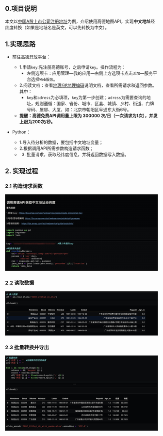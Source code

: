 

## 0.项目说明

本文以[中国A股上市公司注册地址](https://mp.weixin.qq.com/s/63mtA4qhoiIBQ5B5AK-3_A)为例，介绍使用高德地图API，实现**中文地址**经纬度转换（如果是地址名是英文，可以先转换为中文）。

## 1.实现思路

- 前往[高德开放平台](https://lbs.amap.com/api/webservice/guide/create-project/get-key)：
  - 1.申请`key`:先注册高德账号，之后申请`key`。操作流程为：
    - 左侧选项卡：应用管理—我的应用—右侧上方选项卡点击`添加`—服务平台选择`Web服务`。
  - 2.阅读文档：查看[地理/逆地理编码](https://lbs.amap.com/api/webservice/guide/api/georegeo)说明文档，查看所需请求和返回参数。其中：
    - `key`和`adress`为必填项，`key`为第一步创建；`adress`为需要查询的地址，规则遵循：国家、省份、城市、区县、城镇、乡村、街道、门牌号码、屋邨、大厦，如：北京市朝阳区阜通东大街6号。
  - **提醒：高德免费API调用量上限为 300000 次/日（一次请求为1次），并发上限为200次/秒。**
  
- Python：

  - 1.导入待分析的数据，要包括中文地址变量；
  - 2.根据调用API所需参数构造请求函数；
  - 3. 批量请求，获取经纬度信息，并将返回数据写入数据。

## 2. 实现过程

### 2.1 构造请求函数
![](./01.jpg)

### 2.2 读取数据
![](./02.jpg)

### 2.3 批量转换并导出

![](./03.jpg)

